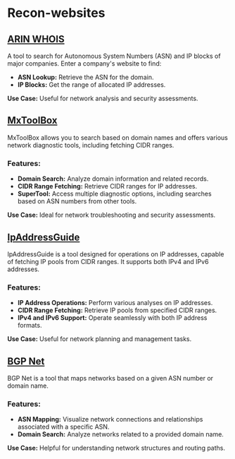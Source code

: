 # Recon-websites

## [ARIN WHOIS](http://ws.arin.net/ui/)

A tool to search for Autonomous System Numbers (ASN) and IP blocks of major companies. Enter a company's website to find:

- **ASN Lookup:** Retrieve the ASN for the domain.
- **IP Blocks:** Get the range of allocated IP addresses.

**Use Case:** Useful for network analysis and security assessments.

## [MxToolBox](https://mxtoolbox.com/)

MxToolBox allows you to search based on domain names and offers various network diagnostic tools, including fetching CIDR ranges.

### Features:
- **Domain Search:** Analyze domain information and related records.
- **CIDR Range Fetching:** Retrieve CIDR ranges for IP addresses.
- **SuperTool:** Access multiple diagnostic options, including searches based on ASN numbers from other tools.

**Use Case:** Ideal for network troubleshooting and security assessments.


## [IpAddressGuide](https://www.ipaddressguide.com/)

IpAddressGuide is a tool designed for operations on IP addresses, capable of fetching IP pools from CIDR ranges. It supports both IPv4 and IPv6 addresses.

### Features:
- **IP Address Operations:** Perform various analyses on IP addresses.
- **CIDR Range Fetching:** Retrieve IP pools from specified CIDR ranges.
- **IPv4 and IPv6 Support:** Operate seamlessly with both IP address formats.

**Use Case:** Useful for network planning and management tasks.


## [BGP Net](https://bgp.he.net/)

BGP Net is a tool that maps networks based on a given ASN number or domain name.

### Features:
- **ASN Mapping:** Visualize network connections and relationships associated with a specific ASN.
- **Domain Search:** Analyze networks related to a provided domain name.

**Use Case:** Helpful for understanding network structures and routing paths.